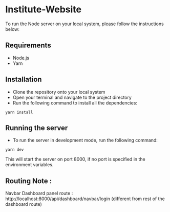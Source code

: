 # Institute-Website
To run the Node server on your local system, please follow the instructions below:

## Requirements
- Node.js
- Yarn

## Installation
- Clone the repository onto your local system
- Open your terminal and navigate to the project directory
- Run the following command to install all the dependencies:
```
yarn install
```

## Running the server
- To run the server in development mode, run the following command:
```
yarn dev
```

This will start the server on port 8000, if no port is specified in the environment variables.

## Routing Note :
Navbar Dashboard panel route : http://localhost:8000/api/dashboard/navbar/login (different from rest of the dashboard route)